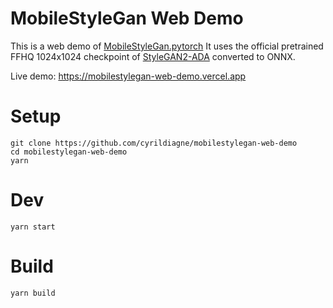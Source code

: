 # MobileStyleGan Web Demo

This is a web demo of [MobileStyleGan.pytorch](https://github.com/bes-dev/MobileStyleGAN.pytorch)
It uses the official pretrained FFHQ 1024x1024 checkpoint of [StyleGAN2-ADA](https://github.com/NVlabs/stylegan2-ada) converted to ONNX.

Live demo: https://mobilestylegan-web-demo.vercel.app

# Setup

```
git clone https://github.com/cyrildiagne/mobilestylegan-web-demo
cd mobilestylegan-web-demo
yarn
```

# Dev

```
yarn start
```

# Build

```
yarn build
```
